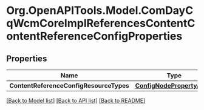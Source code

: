 # Org.OpenAPITools.Model.ComDayCqWcmCoreImplReferencesContentContentReferenceConfigProperties
## Properties

Name | Type | Description | Notes
------------ | ------------- | ------------- | -------------
**ContentReferenceConfigResourceTypes** | [**ConfigNodePropertyArray**](ConfigNodePropertyArray.md) |  | [optional] 

[[Back to Model list]](../README.md#documentation-for-models) [[Back to API list]](../README.md#documentation-for-api-endpoints) [[Back to README]](../README.md)

